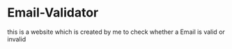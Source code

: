 # Email-Validator
this is a website which is created by me to check whether a Email is valid or invalid

